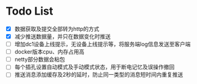 # Todo List
- [x] 数据获取及提交全部转为http的方式
- [x] 减少推送数据量，并只在数据变化时推送
- [ ] 增加dc1设备上线提示，无设备上线提示等，将服务端log信息发送至客户端
- [ ] docker版本cpu、内存占用高
- [ ] netty部分数据会粘包
- [ ] 每个插孔设置自动模式及手动模式状态，用于断电记忆及误操作撤回
- [ ] 推送消息添加缓存及2秒的延时，防止同一类型的消息短时间内重复推送